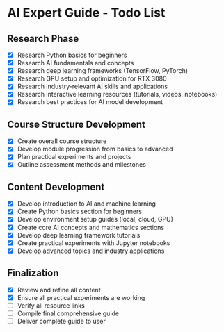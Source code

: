 # AI Expert Guide - Todo List

## Research Phase
- [x] Research Python basics for beginners
- [x] Research AI fundamentals and concepts
- [x] Research deep learning frameworks (TensorFlow, PyTorch)
- [x] Research GPU setup and optimization for RTX 3080
- [x] Research industry-relevant AI skills and applications
- [x] Research interactive learning resources (tutorials, videos, notebooks)
- [x] Research best practices for AI model development

## Course Structure Development
- [x] Create overall course structure
- [x] Develop module progression from basics to advanced
- [x] Plan practical experiments and projects
- [x] Outline assessment methods and milestones

## Content Development
- [x] Develop introduction to AI and machine learning
- [x] Create Python basics section for beginners
- [x] Develop environment setup guides (local, cloud, GPU)
- [x] Create core AI concepts and mathematics sections
- [x] Develop deep learning framework tutorials
- [x] Create practical experiments with Jupyter notebooks
- [x] Develop advanced topics and industry applications

## Finalization
- [x] Review and refine all content
- [x] Ensure all practical experiments are working
- [ ] Verify all resource links
- [ ] Compile final comprehensive guide
- [ ] Deliver complete guide to user
